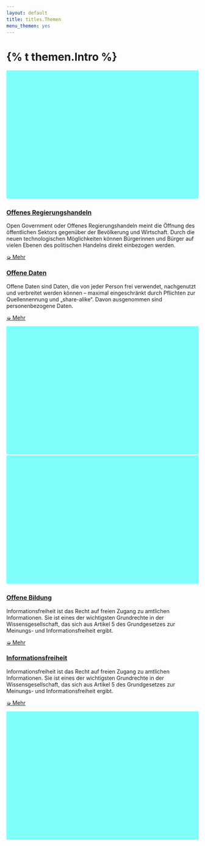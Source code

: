 ```yaml
---
layout: default
title: titles.Themen
menu_themen: yes
---
```


<div class="container page-intro">
	<div class="row">
		<div class="col-sm-12 col-md-10 col-lg-10">
			<h1>{% t themen.Intro %}</h1>
		</div>
	</div>
</div>

<div class="container">
	<div class="row themen-item margined">
		<div class="col-sm-8 col-xs-6">
			<img class="image" src="/static/images/info/blue.png" alt="">
		</div>
		<div class="col-sm-4 col-xs-6 margined">
			<a href="/themen/offenes-regierungshandeln"><h3>Offenes Regierungshandeln</h3></a>
			<p>
				Open Government oder Offenes Regierungshandeln meint die Öffnung des öffentlichen Sektors gegenüber der Bevölkerung und Wirtschaft. 
				Durch die neuen technologischen Möglichkeiten können Bürgerinnen und Bürger auf vielen Ebenen des politischen Handelns direkt einbezogen werden.
			</p>
			<p>
				<a href="/themen/offenes-regierungshandeln">&#10157; Mehr</a>
			</p>
		</div>
	</div>
	<div class="row themen-item margined">
		<div class="col-sm-4 col-sm-offset-1 col-xs-6 margined">
			<a href="/themen/offene-daten"><h3>Offene Daten</h3></a>
			<p>
				Offene Daten sind Daten, die von jeder Person frei verwendet, nachgenutzt und verbreitet werden können – maximal eingeschränkt durch Pflichten zur Quellennennung und „share-alike“. Davon ausgenommen sind personenbezogene Daten.
			</p>
			<p>
				<a href="/themen/offene-daten">&#10157; Mehr</a>
			</p>
		</div>
		<div class="col-sm-6 col-xs-6">
			<img class="image" src="/static/images/info/blue.png" alt="">
		</div>
	</div>
	<div class="row themen-item margined">
		<div class="col-sm-7 col-sm-offset-1 col-xs-6">
			<img class="image" src="/static/images/info/blue.png" alt="">
		</div>
		<div class="col-sm-4 col-xs-6 margined">
			<a href="/themen/offene-bildung"><h3>Offene Bildung</h3></a>
			<p>
				Informationsfreiheit ist das Recht auf freien Zugang zu amtlichen Informationen. Sie ist eines der wichtigsten Grundrechte in der Wissensgesellschaft, das sich aus Artikel 5 des Grundgesetzes zur Meinungs- und Informationsfreiheit ergibt.
			</p>
			<p>
				<a href="/themen/offene-bildung">&#10157; Mehr</a>
			</p>
		</div>
	</div>
	<div class="row themen-item margined">
		<div class="col-sm-4 col-sm-offset-1 col-xs-6 margined">
			<a href="/themen/informationsfreiheit"><h3>Informationsfreiheit</h3></a>
			<p>
				Informationsfreiheit ist das Recht auf freien Zugang zu amtlichen Informationen. Sie ist eines der wichtigsten Grundrechte in der Wissensgesellschaft, das sich aus Artikel 5 des Grundgesetzes zur Meinungs- und Informationsfreiheit ergibt.
			</p>
			<p>
				<a href="/themen/informationsfreiheit">&#10157; Mehr</a>
			</p>
		</div>
		<div class="col-sm-8 col-xs-6">
			<img class="image" src="/static/images/info/blue.png" alt="">
		</div>
	</div>
</div>

